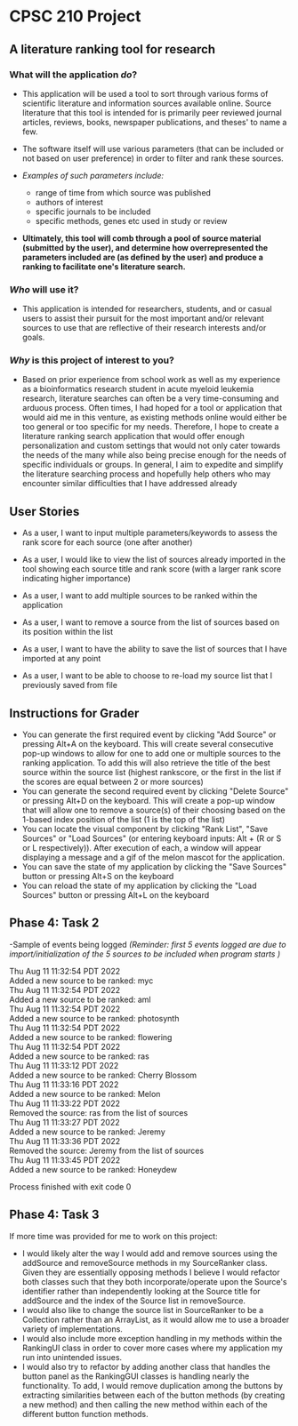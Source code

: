 # CPSC 210 Project

## A literature ranking tool for research

### What will the application *do*?
- This application will be used a tool to sort through various forms of scientific literature and information sources 
 available online. Source literature that this tool is intended for is primarily peer reviewed journal articles, reviews,
books, newspaper publications, and theses' to name a few. 

- The software itself will use various parameters (that can be included or not based on user 
preference) in order to filter and rank these sources. 
- *Examples of such parameters include:*
    - range of time from which source was published
    - authors of interest 
    - specific journals to be included
    - specific methods, genes etc used in study or review

- **Ultimately, this tool will comb through a pool of source material (submitted by the user), and determine how overrepresented the parameters 
included are (as defined by the user) and produce a ranking to facilitate one's literature search.**

### *Who* will use it?
- This application is intended for researchers, students, and or casual users to assist their pursuit for the most
important and/or relevant sources to use that are reflective of their research interests and/or goals.

### *Why* is this project of interest to you?
- Based on prior experience from school work as well as my experience as a bioinformatics 
research student in acute myeloid leukemia research, literature searches can often be a very time-consuming 
and arduous process. Often times, I had hoped for a tool or application that would aid me in this venture, as existing
methods online would either be too general or too specific for my needs. Therefore, I hope to create a literature ranking
search application that would offer enough personalization and custom settings that would not only cater towards the needs of the many while 
also being precise enough for the needs of specific individuals or groups. In general, I aim to
expedite and simplify the literature searching process and hopefully help others who may encounter 
similar difficulties that I have addressed already

## User Stories
- As a user, I want to input multiple parameters/keywords to assess the rank score for each source (one after another)
- As a user, I would like to view the list of sources already imported in the tool showing each source title and rank score (with a larger rank score indicating higher importance)
- As a user, I want to add multiple sources to be ranked within the application
- As a user, I want to remove a source from the list of sources based on its position within the list

- As a user, I want to have the ability to save the list of sources that I have imported at any point
- As a user, I want to be able to choose to re-load my source list that I previously saved from file

## Instructions for Grader
- You can generate the first required event by clicking "Add Source" or pressing Alt+A on the keyboard. This will create several consecutive pop-up windows to allow for one to add one or multiple sources to the ranking application. To add this will also retrieve the title of the best source within the source list (highest rankscore, or the first in the list if the scores are equal between 2 or more sources)
- You can generate the second required event by clicking "Delete Source" or pressing Alt+D on the keyboard. This will create a pop-up window that will allow one to remove a source(s) of their choosing based on the 1-based index position of the list (1 is the top of the list)
- You can locate the visual component by clicking "Rank List", "Save Sources" or "Load Sources" (or entering keyboard inputs: Alt + (R or S or L respectively)). After execution of each, a window will appear displaying a message and a gif of the melon mascot for the application.
- You can save the state of my application by clicking the "Save Sources" button or pressing Alt+S on the keyboard
- You can reload the state of my application by clicking the "Load Sources" button or pressing Alt+L on the keyboard

## Phase 4: Task 2
-Sample of events being logged *(Reminder: first 5 events logged are due to import/initialization of the 5 sources to be included when program starts )* 

Thu Aug 11 11:32:54 PDT 2022<br />
Added a new source to be ranked: myc<br />
Thu Aug 11 11:32:54 PDT 2022<br />
Added a new source to be ranked: aml<br />
Thu Aug 11 11:32:54 PDT 2022<br />
Added a new source to be ranked: photosynth<br />
Thu Aug 11 11:32:54 PDT 2022<br />
Added a new source to be ranked: flowering<br />
Thu Aug 11 11:32:54 PDT 2022<br />
Added a new source to be ranked: ras<br />
Thu Aug 11 11:33:12 PDT 2022<br />
Added a new source to be ranked: Cherry Blossom<br />
Thu Aug 11 11:33:16 PDT 2022<br />
Added a new source to be ranked: Melon<br />
Thu Aug 11 11:33:22 PDT 2022<br />
Removed the source: ras from the list of sources<br />
Thu Aug 11 11:33:27 PDT 2022<br />
Added a new source to be ranked: Jeremy<br />
Thu Aug 11 11:33:36 PDT 2022<br />
Removed the source: Jeremy from the list of sources<br />
Thu Aug 11 11:33:45 PDT 2022<br />
Added a new source to be ranked: Honeydew<br />

Process finished with exit code 0
## Phase 4: Task 3
If more time was provided for me to work on this project: 
- I would likely alter the way I would add and remove sources using the addSource and removeSource methods in my SourceRanker class. Given they are essentially opposing methods I believe I would refactor both classes such that they both incorporate/operate upon the Source's identifier rather than independently looking at the Source title for addSource and the index of the Source list in removeSource. 
- I would also like to change the source list in SourceRanker to be a Collection rather than an ArrayList, as it would allow me to use a broader variety of implementations.
- I would also include more exception handling in my methods within the RankingUI class in order to cover more cases where my application my run into unintended issues. 
- I would also try to refactor by adding another class that handles the button panel as the RankingGUI classes is handling nearly the functionality. To add, I would remove duplication among the buttons by extracting similarities between each of the button methods (by creating a new method) and then calling the new method within each of the different button function methods. 

